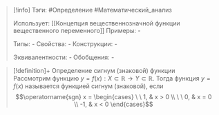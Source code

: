 > [!info]
> Тэги: #Определение #Математический_анализ   
> 
> Использует: [[Концепция вещественнозначной функции вещественного переменного]]
> Примеры: *-*
> 
> Типы: *-*
> Свойства: *-*
> Конструкции: *-*
> 
> Эквивалентности: *-*
> Обобщения: *-*

> [!definition]+ Определение сигнум (знаковой) функции
> Рассмотрим функцию $y=f(x):X \subset \mathbb{R}\rightarrow Y \subset \mathbb{R}$. Тогда функция $y=f(x)$ называется функцией сигнум (знаковой), если $$\operatorname{sgn} x = \begin{cases} \ \ 1, & x > 0 \\ \ \ 0, & x = 0 \\ -1, & x < 0 \end{cases}$$